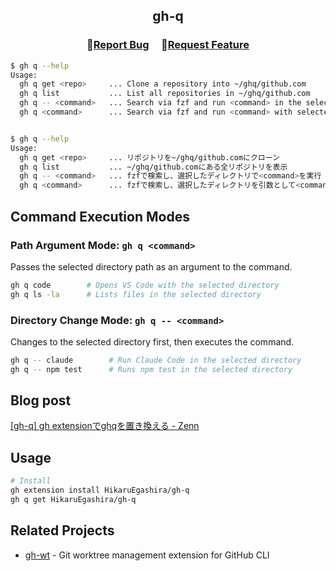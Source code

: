 <h2 align="center">
    <p align="center">gh-q</p>
</h2>

<h3 align="center">
🔹<a  href="https://github.com/HikaruEgashira/gh-q/issues">Report Bug</a> &nbsp; &nbsp;
🔹<a  href="https://github.com/HikaruEgashira/gh-q/issues">Request Feature</a>
</h3>



```bash
$ gh q --help
Usage:
  gh q get <repo>     ... Clone a repository into ~/ghq/github.com
  gh q list           ... List all repositories in ~/ghq/github.com
  gh q -- <command>   ... Search via fzf and run <command> in the selected directory
  gh q <command>      ... Search via fzf and run <command> with selected directory as argument


$ gh q --help
Usage:
  gh q get <repo>     ... リポジトリを~/ghq/github.comにクローン
  gh q list           ... ~/ghq/github.comにある全リポジトリを表示
  gh q -- <command>   ... fzfで検索し、選択したディレクトリで<command>を実行
  gh q <command>      ... fzfで検索し、選択したディレクトリを引数として<command>を実行
```

## Command Execution Modes

### Path Argument Mode: `gh q <command>`
Passes the selected directory path as an argument to the command.
```bash
gh q code        # Opens VS Code with the selected directory
gh q ls -la      # Lists files in the selected directory
```

### Directory Change Mode: `gh q -- <command>`
Changes to the selected directory first, then executes the command.
```bash
gh q -- claude        # Run Claude Code in the selected directory
gh q -- npm test      # Runs npm test in the selected directory
```

## Blog post

[[gh-q] gh extensionでghqを置き換える - Zenn](https://zenn.dev/sqer/articles/4bfc05e7ec4eb4)

## Usage

```bash
# Install
gh extension install HikaruEgashira/gh-q
gh q get HikaruEgashira/gh-q
```
  
## Related Projects

- [gh-wt](https://github.com/HikaruEgashira/gh-wt) - Git worktree management extension for GitHub CLI
